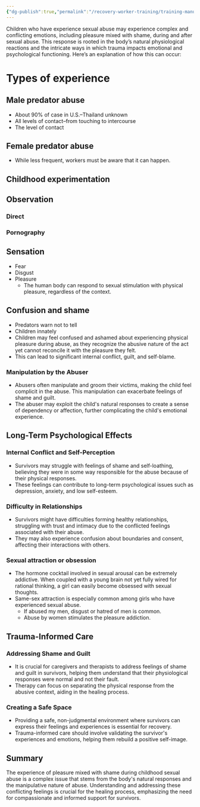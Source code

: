 ```yaml
---
{"dg-publish":true,"permalink":"/recovery-worker-training/training-manual/sexual-development-and-confusion/"}
---
```


	  
Children who have experience sexual abuse may experience complex and conflicting emotions, including pleasure mixed with shame, during and after sexual abuse. This response is rooted in the body’s natural physiological reactions and the intricate ways in which trauma impacts emotional and psychological functioning. Here’s an explanation of how this can occur:

# Types of experience
## Male predator abuse 
- About 90% of case in U.S.–Thailand unknown
- All levels of contact–from touching to intercourse
- The level of contact 

## Female predator abuse
- While less frequent, workers must be aware that it can happen.

## Childhood experimentation

## Observation
### Direct
### Pornography

## Sensation 
- Fear
- Disgust
- Pleasure
	- The human body can respond to sexual stimulation with physical pleasure, regardless of the context. 
  
## Confusion and shame
- Predators warn not to tell
- Children innately 
- Children may feel confused and ashamed about experiencing physical pleasure during abuse, as they recognize the abusive nature of the act yet cannot reconcile it with the pleasure they felt.
- This can lead to significant internal conflict, guilt, and self-blame.
### Manipulation by the Abuser
- Abusers often manipulate and groom their victims, making the child feel complicit in the abuse. This manipulation can exacerbate feelings of shame and guilt.
- The abuser may exploit the child's natural responses to create a sense of dependency or affection, further complicating the child's emotional experience.

## Long-Term Psychological Effects

### Internal Conflict and Self-Perception
- Survivors may struggle with feelings of shame and self-loathing, believing they were in some way responsible for the abuse because of their physical responses.
- These feelings can contribute to long-term psychological issues such as depression, anxiety, and low self-esteem.
### Difficulty in Relationships
- Survivors might have difficulties forming healthy relationships, struggling with trust and intimacy due to the conflicted feelings associated with their abuse.
- They may also experience confusion about boundaries and consent, affecting their interactions with others.
### Sexual attraction or obsession
- The hormone cocktail involved in sexual arousal can be extremely addictive. When coupled with a young brain not yet fully wired for rational thinking, a girl can easily become obsessed with sexual thoughts.
- Same-sex attraction is especially common among girls who have experienced sexual abuse. 
	- If abused my men, disgust or hatred of men is common.
	- Abuse by women stimulates the pleasure addiction.

## Trauma-Informed Care

### Addressing Shame and Guilt
- It is crucial for caregivers and therapists to address feelings of shame and guilt in survivors, helping them understand that their physiological responses were normal and not their fault.
- Therapy can focus on separating the physical response from the abusive context, aiding in the healing process.
### Creating a Safe Space
    
- Providing a safe, non-judgmental environment where survivors can express their feelings and experiences is essential for recovery.
- Trauma-informed care should involve validating the survivor's experiences and emotions, helping them rebuild a positive self-image.

## Summary

The experience of pleasure mixed with shame during childhood sexual abuse is a complex issue that stems from the body's natural responses and the manipulative nature of abuse. Understanding and addressing these conflicting feelings is crucial for the healing process, emphasizing the need for compassionate and informed support for survivors.



